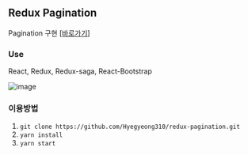 ## Redux Pagination
Pagination 구현 [[바로가기](https://hyegyeong310.github.io/redux-pagination/)]

### Use
React, Redux, Redux-saga, React-Bootstrap

![image](https://user-images.githubusercontent.com/25483027/94597745-e6926280-02c8-11eb-9ab5-c41e74e4caaf.png)

### 이용방법
1. `git clone https://github.com/Hyegyeong310/redux-pagination.git`
2. `yarn install`
3. `yarn start`
